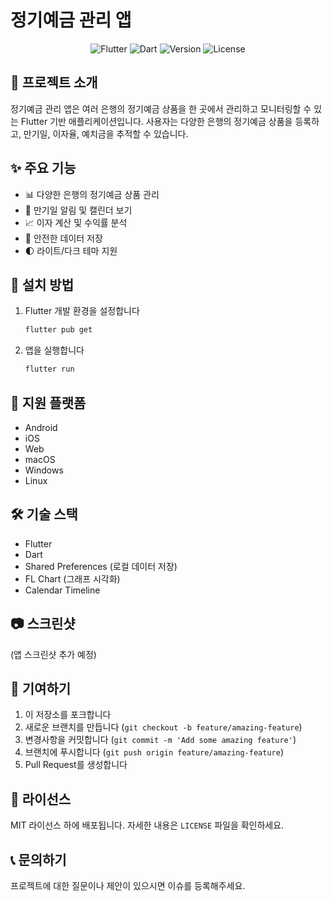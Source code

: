 # 정기예금 관리 앱

<p align="center">
  <img src="https://img.shields.io/badge/Flutter-02569B?style=for-the-badge&logo=flutter&logoColor=white" alt="Flutter"/>
  <img src="https://img.shields.io/badge/Dart-0175C2?style=for-the-badge&logo=dart&logoColor=white" alt="Dart"/>
  <img src="https://img.shields.io/badge/Version-1.0.0-blue?style=for-the-badge" alt="Version"/>
  <img src="https://img.shields.io/badge/License-MIT-green?style=for-the-badge" alt="License"/>
</p>

## 📝 프로젝트 소개

정기예금 관리 앱은 여러 은행의 정기예금 상품을 한 곳에서 관리하고 모니터링할 수 있는 Flutter 기반 애플리케이션입니다. 사용자는 다양한 은행의 정기예금 상품을 등록하고, 만기일, 이자율, 예치금을 추적할 수 있습니다.

## ✨ 주요 기능

- 📊 다양한 은행의 정기예금 상품 관리
- 📅 만기일 알림 및 캘린더 보기
- 📈 이자 계산 및 수익률 분석
- 🔐 안전한 데이터 저장
- 🌓 라이트/다크 테마 지원

## 🚀 설치 방법

1. Flutter 개발 환경을 설정합니다

   ```bash
   flutter pub get
   ```

2. 앱을 실행합니다
   ```bash
   flutter run
   ```

## 📱 지원 플랫폼

- Android
- iOS
- Web
- macOS
- Windows
- Linux

## 🛠️ 기술 스택

- Flutter
- Dart
- Shared Preferences (로컬 데이터 저장)
- FL Chart (그래프 시각화)
- Calendar Timeline

## 📷 스크린샷

(앱 스크린샷 추가 예정)

## 🤝 기여하기

1. 이 저장소를 포크합니다
2. 새로운 브랜치를 만듭니다 (`git checkout -b feature/amazing-feature`)
3. 변경사항을 커밋합니다 (`git commit -m 'Add some amazing feature'`)
4. 브랜치에 푸시합니다 (`git push origin feature/amazing-feature`)
5. Pull Request를 생성합니다

## 📄 라이선스

MIT 라이선스 하에 배포됩니다. 자세한 내용은 `LICENSE` 파일을 확인하세요.

## 📞 문의하기

프로젝트에 대한 질문이나 제안이 있으시면 이슈를 등록해주세요.
